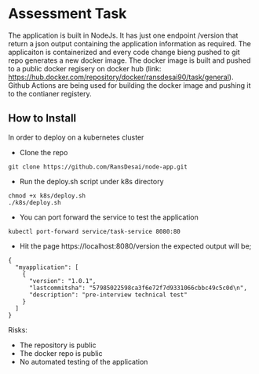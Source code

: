 # Assessment Task
The application is built in NodeJs. It has just one endpoint /version that return a json output containing the application information as required. The applicaiton is containerized and every code change bieng pushed to git repo generates a new docker image. The docker image is built and pushed to a public docker regisery on docker hub (link: https://hub.docker.com/repository/docker/ransdesai90/task/general). Github Actions are being used for building the docker image and pushing it to the contianer registery. 


## How to Install

In order to deploy on a kubernetes cluster

- Clone the repo
```
git clone https://github.com/RansDesai/node-app.git
```

- Run the deploy.sh script under k8s directory
```
chmod +x k8s/deploy.sh
./k8s/deploy.sh
```
- You can port forward the service to test the application
```
kubectl port-forward service/task-service 8080:80
```

- Hit the page https://localhost:8080/version the expected output will be;
```
{
  "myapplication": [
    {
      "version": "1.0.1",
      "lastcommitsha": "57985022598ca3f6e72f7d9331066cbbc49c5c0d\n",
      "description": "pre-interview technical test"
    }
  ]
}
```

Risks:
- The repository is public
- The docker repo is public
- No automated testing of the application
